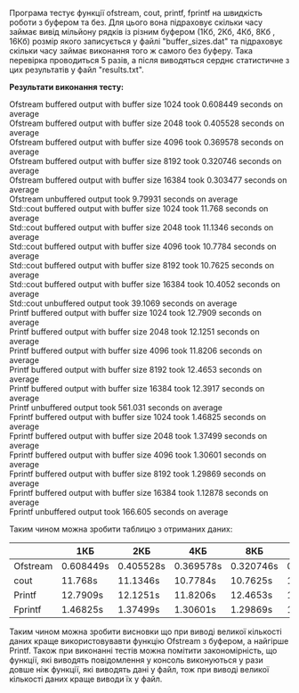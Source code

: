 Програма тестує функції ofstream, cout, printf, fprintf на швидкість роботи з буфером та без. Для цього вона підраховує скільки часу займає вивід мільйону рядків із різним буфером (1Кб, 2Кб, 4Кб, 8Кб , 16Кб) розмір якого записується у файлі "buffer_sizes.dat" та підраховує скільки часу займає виконання того ж самого без буферу. Така перевірка проводиться 5 разів, а після виводяться серднє статистичне з цих результатів у файл "results.txt".  

**Результати виконання тесту:**  

Ofstream buffered output with buffer size 1024 took 0.608449 seconds on average  
Ofstream buffered output with buffer size 2048 took 0.405528 seconds on average  
Ofstream buffered output with buffer size 4096 took 0.369578 seconds on average  
Ofstream buffered output with buffer size 8192 took 0.320746 seconds on average  
Ofstream buffered output with buffer size 16384 took 0.303477 seconds on average  
Ofstream unbuffered output took 9.79931 seconds on average  
Std::cout buffered output with buffer size 1024 took 11.768 seconds on average  
Std::cout buffered output with buffer size 2048 took 11.1346 seconds on average  
Std::cout buffered output with buffer size 4096 took 10.7784 seconds on average  
Std::cout buffered output with buffer size 8192 took 10.7625 seconds on average  
Std::cout buffered output with buffer size 16384 took 10.4052 seconds on average  
Std::cout unbuffered output took 39.1069 seconds on average  
Printf buffered output with buffer size 1024 took 12.7909 seconds on average  
Printf buffered output with buffer size 2048 took 12.1251 seconds on average  
Printf buffered output with buffer size 4096 took 11.8206 seconds on average  
Printf buffered output with buffer size 8192 took 12.4653 seconds on average  
Printf buffered output with buffer size 16384 took 12.3917 seconds on average  
Printf unbuffered output took 561.031 seconds on average  
Fprintf buffered output with buffer size 1024 took 1.46825 seconds on average  
Fprintf buffered output with buffer size 2048 took 1.37499 seconds on average  
Fprintf buffered output with buffer size 4096 took 1.30601 seconds on average  
Fprintf buffered output with buffer size 8192 took 1.29869 seconds on average  
Fprintf buffered output with buffer size 16384 took 1.12878 seconds on average  
Fprintf unbuffered output took 166.605 seconds on average  

Таким чином можна зробити таблицю з отриманих даних:  

|          | 1КБ       | 2КБ       | 4КБ       | 8КБ       | 16КБ      | Unbuffered  |
|----------|-----------|-----------|-----------|-----------|-----------|-------------|
| Ofstream | 0.608449s | 0.405528s | 0.369578s | 0.320746s | 0.303477s | 9.79931s    |
| cout     | 11.768s   | 11.1346s  | 10.7784s  | 10.7625s  | 10.4052s  | 39.1069s    |
| Printf   | 12.7909s  | 12.1251s  | 11.8206s  | 12.4653s  | 12.3917s  | 561.031s    |
| Fprintf  | 1.46825s  | 1.37499s  | 1.30601s  | 1.29869s  | 1.12878s  | 166.605s    |

Таким чином можна зробити висновки що при виводі великої кількості даних краще використовувавти функцію Ofstream з буфером, а найгірше Printf. Також при виконанні тестів можна помітити закономірність, що функції, які виводять повідомлення у консоль виконуються у рази довше ніж функції, які виводять дані у файл, тож при виводі великої кількості даних краще виводи їх у файл. 

